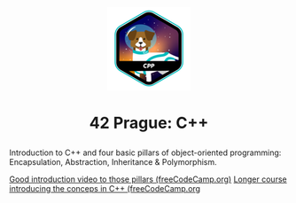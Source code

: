 <p align="center">
  <img src="Resources/cppe.png" />
</p>

# <p align="center">42 Prague: C++</p>
Introduction to C++ and four basic pillars of object-oriented programming: Encapsulation, Abstraction, Inheritance & Polymorphism.

[Good introduction video to those pillars (freeCodeCamp.org)](https://www.youtube.com/watch?v=SiBw7os-_zI)
[Longer course introducing the conceps in C++ (freeCodeCamp.org](https://www.youtube.com/watch?v=wN0x9eZLix4)

